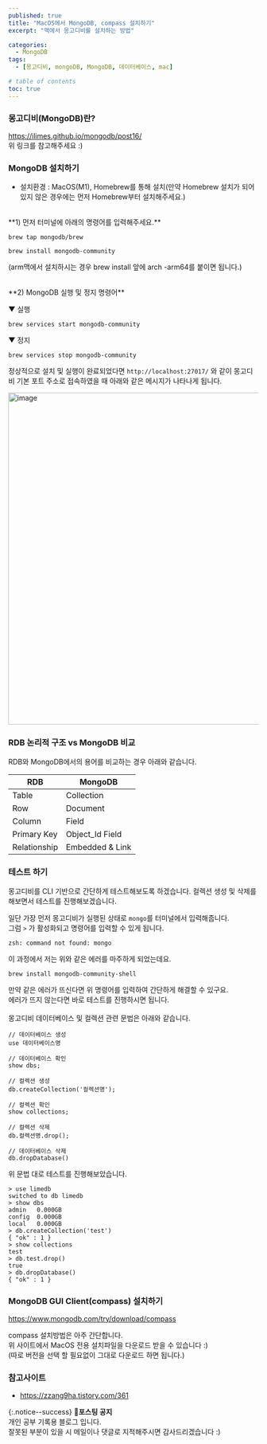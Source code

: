 ```yaml
---
published: true
title: "MacOS에서 MongoDB, compass 설치하기"
excerpt: "맥에서 몽고디비를 설치하는 방법"

categories:
  - MongoDB
tags:
  - [몽고디비, mongoDB, MongoDB, 데이터베이스, mac]

# table of contents
toc: true
---
```


### 몽고디비(MongoDB)란?

<https://ilimes.github.io/mongodb/post16/>  
위 링크를 참고해주세요 :)

### MongoDB 설치하기

- 설치환경 : MacOS(M1), Homebrew를 통해 설치(만약 Homebrew 설치가 되어있지 않은 경우에는 먼저 Homebrew부터 설치해주세요.)

<br>
**1) 먼저 터미널에 아래의 명령어를 입력해주세요.**

```
brew tap mongodb/brew
```

```
brew install mongodb-community
```

(arm맥에서 설치하시는 경우 brew install 앞에 arch -arm64를 붙이면 됩니다.)

<br>
**2) MongoDB 실행 및 정지 명령어**

▼ 실행

```
brew services start mongodb-community
```

▼ 정지

```
brew services stop mongodb-community
```

정상적으로 설치 및 실행이 완료되었다면 `http://localhost:27017/` 와 같이 몽고디비 기본 포트 주소로 접속하였을 때 아래와 같은 메시지가 나타나게 됩니다.

<img width="667" alt="image" src="https://user-images.githubusercontent.com/95404736/182624997-f387e09f-a18c-4071-8b4b-285593741fcc.png">

### RDB 논리적 구조 vs MongoDB 비교

RDB와 MongoDB에서의 용어를 비교하는 경우 아래와 같습니다.

| RDB          | MongoDB         |
| ------------ | --------------- |
| Table        | Collection      |
| Row          | Document        |
| Column       | Field           |
| Primary Key  | Object_Id Field |
| Relationship | Embedded & Link |

### 테스트 하기

몽고디비를 CLI 기반으로 간단하게 테스트해보도록 하겠습니다. 컬렉션 생성 및 삭제를 해보면서 테스트를 진행해보겠습니다.

일단 가장 먼저 몽고디비가 실행된 상태로 `mongo`를 터미널에서 입력해줍니다.  
그럼 `>` 가 활성화되고 명령어를 입력할 수 있게 됩니다.

```
zsh: command not found: mongo
```

이 과정에서 저는 위와 같은 에러를 마주하게 되었는데요.

```
brew install mongodb-community-shell
```

만약 같은 에러가 뜨신다면 위 명령어를 입력하여 간단하게 해결할 수 있구요.  
에러가 뜨지 않는다면 바로 테스트를 진행하시면 됩니다.  
<br>
몽고디비 데이터베이스 및 컬렉션 관련 문법은 아래와 같습니다.

```
// 데이터베이스 생성
use 데이터베이스명

// 데이터베이스 확인
show dbs;

// 컬렉션 생성
db.createCollection('컬렉션명');

// 컬렉션 확인
show collections;

// 컬렉션 삭제
db.컬렉션명.drop();

// 데이터베이스 삭제
db.dropDatabase()
```

위 문법 대로 테스트를 진행해보았습니다.

```
> use limedb
switched to db limedb
> show dbs
admin   0.000GB
config  0.000GB
local   0.000GB
> db.createCollection('test')
{ "ok" : 1 }
> show collections
test
> db.test.drop()
true
> db.dropDatabase()
{ "ok" : 1 }
```

### MongoDB GUI Client(compass) 설치하기

<https://www.mongodb.com/try/download/compass>

compass 설치방법은 아주 간단합니다.  
위 사이트에서 MacOS 전용 설치파일을 다운로드 받을 수 있습니다 :)  
(따로 버전을 선택 할 필요없이 그대로 다운로드 하면 됩니다.)

### 참고사이트

- <https://zzang9ha.tistory.com/361>

{:.notice--success}
🔔**포스팅 공지**  
개인 공부 기록용 블로그 입니다.  
잘못된 부분이 있을 시 메일이나 댓글로 지적해주시면 감사드리겠습니다 :)
